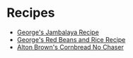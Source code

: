# Recipes
- [George's Jambalaya Recipe](jambalaya.md)
- [George's Red Beans and Rice Recipe](red_beans_and_rice.md)
- [Alton Brown's Cornbread No Chaser](cornbread.md)
